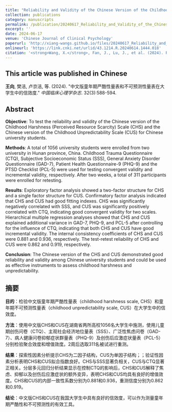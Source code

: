 ```yaml
---
title: "Reliability and Validity of the Chinese Version of the Childhood Harshness Scale and Unpredictability Scale in University Students"
collection: publications
category: manuscripts
permalink: /publication/20240617_Reliability_and_Validity_of_the_Chinese_Version_of_the_CHS_and_CUS_in_University_Students
excerpt: ''
date: 2024-06-17
venue: 'Chinese Journal of Clinical Psychology'
paperurl: 'http://xiang-wangs.github.io/files/20240617_Reliability_and_Validity_of_the_Chinese_Version_of_the_CHS_and_CUS_in_University_Students.pdf'
onlineurl: 'https://link.cnki.net/urlid/43.1214.R.20240614.1444.018'  
citation: '<strong>Wang, X.</strong>, Fan, J., Lu, J., et al. (2024). Reliability and Validity of the Chinese Version of the Childhood Harshness Scale and Unpredictability Scale in University Students. <i>Chinese Journal of Clinical Psychology</i>. 32(3):588-594.'
---
```


This article was published in Chinese
------
<strong>王向</strong>, 樊洁, 卢京洁, 等. (2024). &quot;中文版童年期严酷性量表和不可预测性量表在大学生中的信效度.&quot; <i>中国临床心理学杂志</i>. 32(3):588-594.

Abstract
------
<strong>Objective</strong>: To test the reliability and validity of the Chinese version of the Childhood Harshness (Perceived Resource Scarcity) Scale (CHS) and the Chinese version of the Childhood Unpredictability Scale (CUS) for Chinese university students. 

<strong>Methods</strong>: A total of 1056 university students were enrolled from two university in Hunan province, China. Childhood Trauma Questionnaire (CTQ), Subjective Socioeconomic Status (SSS), General Anxiety Disorder Questionnaire (GAD-7), Patient Health Questionnaire-9 (PHQ-9) and the PTSD Checklist (PCL-5) were used for testing convergent validity and incremental validity, respectively. After two weeks, a total of 311 participants were enrolled for retesting. 

<strong>Results</strong>: Exploratory factor analysis showed a two-factor structure for CHS and a single factor structure for CUS. Confirmatory factor analysis indicated that CHS and CUS had good fitting indexes. CHS was significantly negatively correlated with SSS, and CUS was significantly positively correlated with CTQ, indicating good convergent validity for two scales. Hierarchical multiple regression analyses showed that CHS and CUS explained additional variance in GAD-7, PHQ-9, and PCL-5 after controlling for the influence of CTQ, indicating that both CHS and CUS have good incremental validity. The internal consistency coefficients of CHS and CUS were 0.881 and 0.936, respectively. The test-retest reliability of CHS and CUS were 0.862 and 0.919, respectively. 

<strong>Conclusion</strong>: The Chinese version of the CHS and CUS demonstrated good reliability and validity among Chinese university students and could be used as effective instruments to assess childhood harshness and unpredictability.

摘要
------
<strong>目的</strong>：检验中文版童年期严酷性量表（childhood harshness scale, CHS）和童年期不可预测性量表（childhood unpredictability scale, CUS）在大学生中的信效度。

<strong>方法</strong>：使用中文版CHS和CUS在湖南省两所高校1056名大学生中施测，使用儿童期创伤问卷（CTQ）、主观社会经济地位量表（SSS）、广泛性焦虑问卷（GAD-7）、病人健康问卷抑郁症状群量表（PHQ-9）及创伤后应激症状量表（PCL-5）分别检验聚合效度和增值效度。2周后选取311名被试进行重测。

<strong>结果</strong>：探索性因素分析提示CHS为二因子结构，CUS为单因子结构；；验证性因素分析表明CHS和CUS拟合指数良好。CHS与SSS显著负相关，CUS与CTQ显著正相关。分层多元回归分析结果显示在控制CTQ的影响后，CHS和CUS解释了焦虑、抑郁以及创伤后应激症状的额外变异，表明CHS和CUS均具有良好的增值效度。CHS和CUS的内部一致性系数分别为0.881和0.936，重测信度分别为0.862和0.919。

<strong>结论</strong>：中文版CHS和CUS在我国大学生中具有良好的信效度，可以作为测量童年期严酷性和不可预测性的有效工具。
